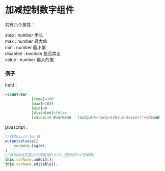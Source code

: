 # 加减控制数字组件

共有六个属性：

step : number   步长  
max : number    最大值  
min : number    最小值    
disabled : boolean  是否禁止  
value : number   输入的值  


### 例子

html：

```html
<count-bar 
            [step]=100 
            [max]=1025 
            [min]=0 
            [disabled]=false 
            [value]=0 #varName   (output)="outputValue($event)"></count-bar>
```

javascript：

```javascript
//获取count-bar值
outputValue(e){
    console.log(e);
}
//声明本地变量方式调用组件方法，控制是for可编辑;
this.varName.unEdit();
this.varName.editable();
